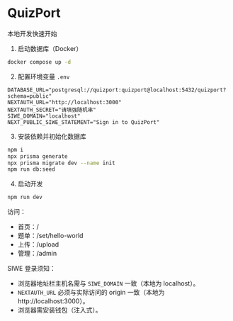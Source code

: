 # QuizPort

本地开发快速开始

1. 启动数据库（Docker）

```bash
docker compose up -d
```

2. 配置环境变量 `.env`

```env
DATABASE_URL="postgresql://quizport:quizport@localhost:5432/quizport?schema=public"
NEXTAUTH_URL="http://localhost:3000"
NEXTAUTH_SECRET="请填强随机串"
SIWE_DOMAIN="localhost"
NEXT_PUBLIC_SIWE_STATEMENT="Sign in to QuizPort"
```

3. 安装依赖并初始化数据库

```bash
npm i
npx prisma generate
npx prisma migrate dev --name init
npm run db:seed
```

4. 启动开发

```bash
npm run dev
```

访问：

- 首页：/
- 题单：/set/hello-world
- 上传：/upload
- 管理：/admin

SIWE 登录须知：

- 浏览器地址栏主机名需与 `SIWE_DOMAIN` 一致（本地为 localhost）。
- `NEXTAUTH_URL` 必须与实际访问的 origin 一致（本地为 http://localhost:3000）。
- 浏览器需安装钱包（注入式）。
